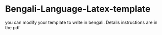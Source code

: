 # Bengali-Language-Latex-template
 you can modify your template to write in bengali. Details instructions are in the pdf 
